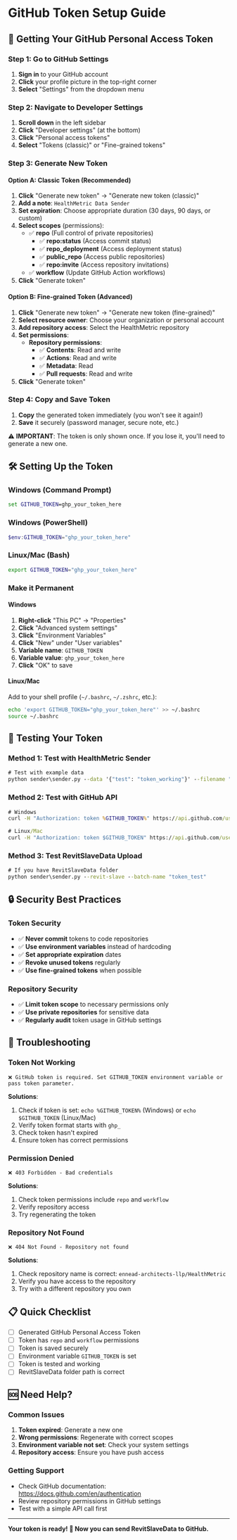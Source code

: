 # GitHub Token Setup Guide

## 🔐 Getting Your GitHub Personal Access Token

### Step 1: Go to GitHub Settings
1. **Sign in** to your GitHub account
2. **Click** your profile picture in the top-right corner
3. **Select** "Settings" from the dropdown menu

### Step 2: Navigate to Developer Settings
1. **Scroll down** in the left sidebar
2. **Click** "Developer settings" (at the bottom)
3. **Click** "Personal access tokens"
4. **Select** "Tokens (classic)" or "Fine-grained tokens"

### Step 3: Generate New Token

#### Option A: Classic Token (Recommended)
1. **Click** "Generate new token" → "Generate new token (classic)"
2. **Add a note**: `HealthMetric Data Sender`
3. **Set expiration**: Choose appropriate duration (30 days, 90 days, or custom)
4. **Select scopes** (permissions):
   - ✅ **repo** (Full control of private repositories)
     - ✅ **repo:status** (Access commit status)
     - ✅ **repo_deployment** (Access deployment status)
     - ✅ **public_repo** (Access public repositories)
     - ✅ **repo:invite** (Access repository invitations)
   - ✅ **workflow** (Update GitHub Action workflows)
5. **Click** "Generate token"

#### Option B: Fine-grained Token (Advanced)
1. **Click** "Generate new token" → "Generate new token (fine-grained)"
2. **Select resource owner**: Choose your organization or personal account
3. **Add repository access**: Select the HealthMetric repository
4. **Set permissions**:
   - **Repository permissions**:
     - ✅ **Contents**: Read and write
     - ✅ **Actions**: Read and write
     - ✅ **Metadata**: Read
     - ✅ **Pull requests**: Read and write
5. **Click** "Generate token"

### Step 4: Copy and Save Token
1. **Copy** the generated token immediately (you won't see it again!)
2. **Save** it securely (password manager, secure note, etc.)

⚠️ **IMPORTANT**: The token is only shown once. If you lose it, you'll need to generate a new one.

## 🛠️ Setting Up the Token

### Windows (Command Prompt)
```cmd
set GITHUB_TOKEN=ghp_your_token_here
```

### Windows (PowerShell)
```powershell
$env:GITHUB_TOKEN="ghp_your_token_here"
```

### Linux/Mac (Bash)
```bash
export GITHUB_TOKEN="ghp_your_token_here"
```

### Make it Permanent

#### Windows
1. **Right-click** "This PC" → "Properties"
2. **Click** "Advanced system settings"
3. **Click** "Environment Variables"
4. **Click** "New" under "User variables"
5. **Variable name**: `GITHUB_TOKEN`
6. **Variable value**: `ghp_your_token_here`
7. **Click** "OK" to save

#### Linux/Mac
Add to your shell profile (`~/.bashrc`, `~/.zshrc`, etc.):
```bash
echo 'export GITHUB_TOKEN="ghp_your_token_here"' >> ~/.bashrc
source ~/.bashrc
```

## 🧪 Testing Your Token

### Method 1: Test with HealthMetric Sender
```cmd
# Test with example data
python sender\sender.py --data '{"test": "token_working"}' --filename "token_test.json"
```

### Method 2: Test with GitHub API
```cmd
# Windows
curl -H "Authorization: token %GITHUB_TOKEN%" https://api.github.com/user

# Linux/Mac
curl -H "Authorization: token $GITHUB_TOKEN" https://api.github.com/user
```

### Method 3: Test RevitSlaveData Upload
```cmd
# If you have RevitSlaveData folder
python sender\sender.py --revit-slave --batch-name "token_test"
```

## 🔒 Security Best Practices

### Token Security
- ✅ **Never commit** tokens to code repositories
- ✅ **Use environment variables** instead of hardcoding
- ✅ **Set appropriate expiration** dates
- ✅ **Revoke unused tokens** regularly
- ✅ **Use fine-grained tokens** when possible

### Repository Security
- ✅ **Limit token scope** to necessary permissions only
- ✅ **Use private repositories** for sensitive data
- ✅ **Regularly audit** token usage in GitHub settings

## 🚨 Troubleshooting

### Token Not Working
```
❌ GitHub token is required. Set GITHUB_TOKEN environment variable or pass token parameter.
```
**Solutions**:
1. Check if token is set: `echo %GITHUB_TOKEN%` (Windows) or `echo $GITHUB_TOKEN` (Linux/Mac)
2. Verify token format starts with `ghp_`
3. Check token hasn't expired
4. Ensure token has correct permissions

### Permission Denied
```
❌ 403 Forbidden - Bad credentials
```
**Solutions**:
1. Check token permissions include `repo` and `workflow`
2. Verify repository access
3. Try regenerating the token

### Repository Not Found
```
❌ 404 Not Found - Repository not found
```
**Solutions**:
1. Check repository name is correct: `ennead-architects-llp/HealthMetric`
2. Verify you have access to the repository
3. Try with a different repository you own

## 📋 Quick Checklist

- [ ] Generated GitHub Personal Access Token
- [ ] Token has `repo` and `workflow` permissions
- [ ] Token is saved securely
- [ ] Environment variable `GITHUB_TOKEN` is set
- [ ] Token is tested and working
- [ ] RevitSlaveData folder path is correct

## 🆘 Need Help?

### Common Issues
1. **Token expired**: Generate a new one
2. **Wrong permissions**: Regenerate with correct scopes
3. **Environment variable not set**: Check your system settings
4. **Repository access**: Ensure you have push access

### Getting Support
- Check GitHub documentation: https://docs.github.com/en/authentication
- Review repository permissions in GitHub settings
- Test with a simple API call first

---

**Your token is ready! 🎉 Now you can send RevitSlaveData to GitHub.**
